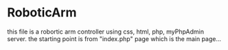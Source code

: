 # RoboticArm
this file is a robortic arm controller using css, html, php, myPhpAdmin server.
the starting point is from "index.php" page which is the main page...

